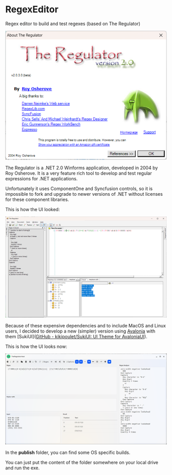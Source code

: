 # RegexEditor

Regex editor to build and test regexes (based on The Regulator)

![About Regulator](https://github.com/Tenera/RegexEditor/blob/main/Images/About_old.png?raw=true)

The Regulator is a .NET 2.0 Winforms application, developed in 2004 by Roy Osherove. 
It is a very feature rich tool to develop and test regular expressions for .NET applications.

Unfortunately it uses ComponentOne and Syncfusion controls, so it is impossible to fork and upgrade to newer versions of .NET without licenses for these component libraries.

This is how the UI looked:

![Regulator UI](https://github.com/Tenera/RegexEditor/blob/main/Images/Screenshot_old.png?raw=true)

Because of these expensive dependencies and to include MacOS and Linux users, I decided to develop a new (simpler) version using [Avalonia](https://docs.avaloniaui.net/) with them [SukiUI]([GitHub - kikipoulet/SukiUI: UI Theme for AvaloniaUI](https://github.com/kikipoulet/SukiUI)).

This is how the UI looks now:

![TheRegulator.Next UI](https://github.com/Tenera/RegexEditor/blob/main/Images/Screenshot.png?raw=true)

In the **publish** folder, you can find some OS specific builds. 

You can just put the content of the folder somewhere on your local drive and run the exe. 

